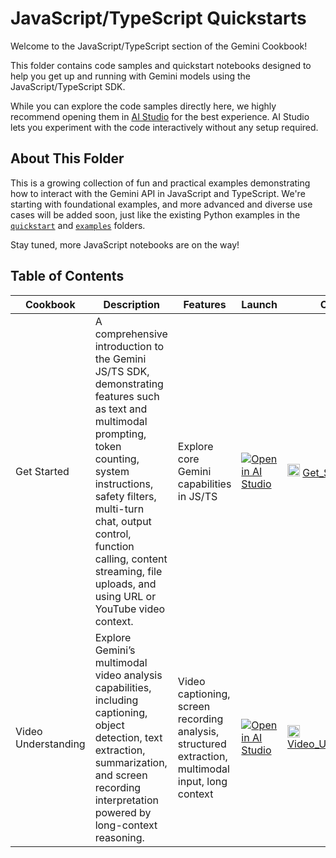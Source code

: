 # JavaScript/TypeScript Quickstarts

Welcome to the JavaScript/TypeScript section of the Gemini Cookbook!

This folder contains code samples and quickstart notebooks designed to help you get up and running with Gemini models using the JavaScript/TypeScript SDK.

While you can explore the code samples directly here, we highly recommend opening them in [AI Studio](https://aistudio.google.com/app/apps) for the best experience. AI Studio lets you experiment with the code interactively without any setup required.

## About This Folder

This is a growing collection of fun and practical examples demonstrating how to interact with the Gemini API in JavaScript and TypeScript. We're starting with foundational examples, and more advanced and diverse use cases will be added soon, just like the existing Python examples in the [`quickstart`](../quickstarts/) and [`examples`](../examples/) folders.

Stay tuned, more JavaScript notebooks are on the way!

## Table of Contents

| Cookbook | Description | Features | Launch | Code File |
| --- | --- | --- | --- | --- | 
| Get Started | A comprehensive introduction to the Gemini JS/TS SDK, demonstrating features such as text and multimodal prompting, token counting, system instructions, safety filters, multi-turn chat, output control, function calling, content streaming, file uploads, and using URL or YouTube video context. | Explore core Gemini capabilities in JS/TS | [![Open in AI Studio](https://storage.googleapis.com/generativeai-downloads/images/Open_in_AIStudio.svg)](https://aistudio.google.com/apps/bundled/get_started?showPreview=true) | <img src="https://cdn.jsdelivr.net/gh/devicons/devicon/icons/javascript/javascript-original.svg" alt="JS" width="20"/> [Get_Started.js](./Get_Started.js) |
| Video Understanding | Explore Gemini’s multimodal video analysis capabilities, including captioning, object detection, text extraction, summarization, and screen recording interpretation powered by long-context reasoning. | Video captioning, screen recording analysis, structured extraction, multimodal input, long context | [![Open in AI Studio](https://storage.googleapis.com/generativeai-downloads/images/Open_in_AIStudio.svg)](https://aistudio.google.com/starter-apps/video?showPreview=true) | <img src="https://cdn.jsdelivr.net/gh/devicons/devicon/icons/javascript/javascript-original.svg" alt="JS" width="20"/> [Video_Understanding.js](./Video_Understanding.js) |


